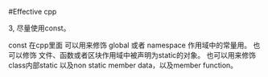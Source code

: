 #Effective cpp 

3, 尽量使用const。

const 在cpp里面
可以用来修饰 global 或者 namespace 作用域中的常量用。
也可以修饰 文件、函数或者区块作用域中被声明为static的对象。
也可以用来修饰class内部static 以及non static member data，以及member function。





